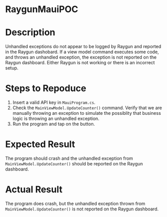 # RaygunMauiPOC

# Description
Unhandled exceptions do not appear to be logged by Raygun and reported in the Raygun dashobard.  If a view model command executes some code, and throws an unhandled exception, the exception is not reported on the Raygun dashboard. Either Raygun is not working or there is an incorrect setup.

# Steps to Repoduce
1. Insert a valid API key in `MauiProgram.cs`.
1. Check the `MainViewModel.UpdateCounter()` command. Verify that we are manually throwing an exception to simulate the possiblity that business logic is throwing an unhandled exception.
1. Run the program and tap on the button.

# Expected Result
The program should crash and the unhandled exception from `MainViewModel.UpdateCounter()` should be reported on the Raygun dashboard.

# Actual Result
The program does crash, but the unhandled exception thrown from `MainViewModel.UpdateCounter()` is not reported on the Raygun dashboard.
